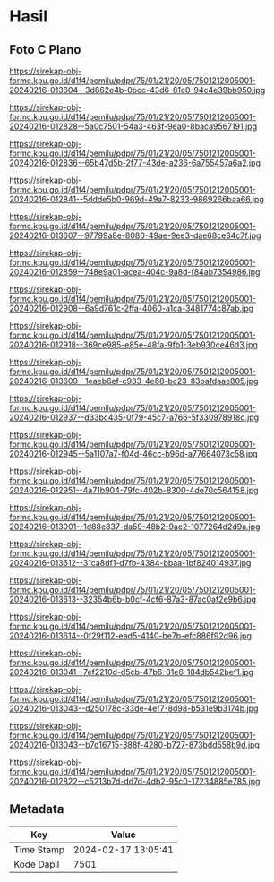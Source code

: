 # Hasil

## Foto C Plano

https://sirekap-obj-formc.kpu.go.id/d1f4/pemilu/pdpr/75/01/21/20/05/7501212005001-20240216-013604--3d862e4b-0bcc-43d6-81c0-94c4e39bb950.jpg

https://sirekap-obj-formc.kpu.go.id/d1f4/pemilu/pdpr/75/01/21/20/05/7501212005001-20240216-012828--5a0c7501-54a3-463f-9ea0-8baca9567191.jpg

https://sirekap-obj-formc.kpu.go.id/d1f4/pemilu/pdpr/75/01/21/20/05/7501212005001-20240216-012836--65b47d5b-2f77-43de-a236-6a755457a6a2.jpg

https://sirekap-obj-formc.kpu.go.id/d1f4/pemilu/pdpr/75/01/21/20/05/7501212005001-20240216-012841--5ddde5b0-969d-49a7-8233-9869266baa66.jpg

https://sirekap-obj-formc.kpu.go.id/d1f4/pemilu/pdpr/75/01/21/20/05/7501212005001-20240216-013607--97799a8e-8080-49ae-9ee3-dae68ce34c7f.jpg

https://sirekap-obj-formc.kpu.go.id/d1f4/pemilu/pdpr/75/01/21/20/05/7501212005001-20240216-012859--748e9a01-acea-404c-9a8d-f84ab7354986.jpg

https://sirekap-obj-formc.kpu.go.id/d1f4/pemilu/pdpr/75/01/21/20/05/7501212005001-20240216-012908--6a9d761c-2ffa-4060-a1ca-3481774c87ab.jpg

https://sirekap-obj-formc.kpu.go.id/d1f4/pemilu/pdpr/75/01/21/20/05/7501212005001-20240216-012918--369ce985-e85e-48fa-9fb1-3eb930ce46d3.jpg

https://sirekap-obj-formc.kpu.go.id/d1f4/pemilu/pdpr/75/01/21/20/05/7501212005001-20240216-013609--1eaeb6ef-c983-4e68-bc23-83bafdaae805.jpg

https://sirekap-obj-formc.kpu.go.id/d1f4/pemilu/pdpr/75/01/21/20/05/7501212005001-20240216-012937--d33bc435-0f79-45c7-a766-5f330978918d.jpg

https://sirekap-obj-formc.kpu.go.id/d1f4/pemilu/pdpr/75/01/21/20/05/7501212005001-20240216-012945--5a1107a7-f04d-46cc-b96d-a77664073c58.jpg

https://sirekap-obj-formc.kpu.go.id/d1f4/pemilu/pdpr/75/01/21/20/05/7501212005001-20240216-012951--4a71b904-79fc-402b-8300-4de70c564158.jpg

https://sirekap-obj-formc.kpu.go.id/d1f4/pemilu/pdpr/75/01/21/20/05/7501212005001-20240216-013001--1d88e837-da59-48b2-9ac2-1077264d2d9a.jpg

https://sirekap-obj-formc.kpu.go.id/d1f4/pemilu/pdpr/75/01/21/20/05/7501212005001-20240216-013612--31ca8df1-d7fb-4384-bbaa-1bf824014937.jpg

https://sirekap-obj-formc.kpu.go.id/d1f4/pemilu/pdpr/75/01/21/20/05/7501212005001-20240216-013613--32354b6b-b0cf-4cf6-87a3-87ac0af2e9b6.jpg

https://sirekap-obj-formc.kpu.go.id/d1f4/pemilu/pdpr/75/01/21/20/05/7501212005001-20240216-013614--0f29f112-ead5-4140-be7b-efc886f92d96.jpg

https://sirekap-obj-formc.kpu.go.id/d1f4/pemilu/pdpr/75/01/21/20/05/7501212005001-20240216-013041--7ef2210d-d5cb-47b6-81e6-184db542bef1.jpg

https://sirekap-obj-formc.kpu.go.id/d1f4/pemilu/pdpr/75/01/21/20/05/7501212005001-20240216-013043--d250178c-33de-4ef7-8d98-b531e9b3174b.jpg

https://sirekap-obj-formc.kpu.go.id/d1f4/pemilu/pdpr/75/01/21/20/05/7501212005001-20240216-013043--b7d16715-388f-4280-b727-873bdd558b9d.jpg

https://sirekap-obj-formc.kpu.go.id/d1f4/pemilu/pdpr/75/01/21/20/05/7501212005001-20240216-012822--c5213b7d-dd7d-4db2-95c0-17234885e785.jpg


## Metadata

| Key        | Value               |
| ---------- | ------------------- |
| Time Stamp | 2024-02-17 13:05:41 |
| Kode Dapil | 7501                |



